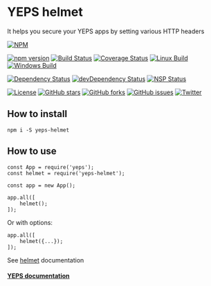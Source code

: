 # YEPS helmet

It helps you secure your YEPS apps by setting various HTTP headers

[![NPM](https://nodei.co/npm/yeps-helmet.png)](https://npmjs.org/package/yeps-helmet)

[![npm version](https://badge.fury.io/js/yeps-helmet.svg)](https://badge.fury.io/js/yeps-helmet)
[![Build Status](https://travis-ci.org/evheniy/yeps-helmet.svg?branch=master)](https://travis-ci.org/evheniy/yeps-helmet)
[![Coverage Status](https://coveralls.io/repos/github/evheniy/yeps-helmet/badge.svg?branch=master)](https://coveralls.io/github/evheniy/yeps-helmet?branch=master)
[![Linux Build](https://img.shields.io/travis/evheniy/yeps-helmet/master.svg?label=linux)](https://travis-ci.org/evheniy/)
[![Windows Build](https://img.shields.io/appveyor/ci/evheniy/yeps-helmet/master.svg?label=windows)](https://ci.appveyor.com/project/evheniy/yeps-helmet)

[![Dependency Status](https://david-dm.org/evheniy/yeps-helmet.svg)](https://david-dm.org/evheniy/yeps-helmet)
[![devDependency Status](https://david-dm.org/evheniy/yeps-helmet/dev-status.svg)](https://david-dm.org/evheniy/yeps-helmet#info=devDependencies)
[![NSP Status](https://img.shields.io/badge/NSP%20status-no%20vulnerabilities-green.svg)](https://travis-ci.org/evheniy/yeps-helmet)

[![License](https://img.shields.io/badge/license-MIT-blue.svg)](https://raw.githubusercontent.com/evheniy/yeps-helmet/master/LICENSE)
[![GitHub stars](https://img.shields.io/github/stars/evheniy/yeps-helmet.svg)](https://github.com/evheniy/yeps-helmet/stargazers)
[![GitHub forks](https://img.shields.io/github/forks/evheniy/yeps-helmet.svg)](https://github.com/evheniy/yeps-helmet/network)
[![GitHub issues](https://img.shields.io/github/issues/evheniy/yeps-helmet.svg)](https://github.com/evheniy/yeps-helmet/issues)
[![Twitter](https://img.shields.io/twitter/url/https/github.com/evheniy/yeps-helmet.svg?style=social)](https://twitter.com/intent/tweet?text=Wow:&url=%5Bobject%20Object%5D)


## How to install

    npm i -S yeps-helmet
  

## How to use

    const App = require('yeps');
    const helmet = require('yeps-helmet');
    
    const app = new App();
    
    app.all([
        helmet();
    ]);

Or with options:

    app.all([
        helmet({...});
    ]);
    
See [helmet](https://github.com/helmetjs/helmet) documentation
    
#### [YEPS documentation](http://yeps.info/)